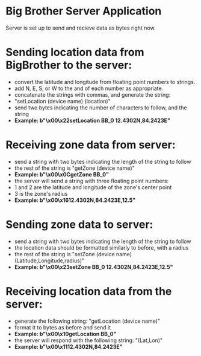 # Big Brother Server Application

Server is set up to send and recieve data as bytes right now.

# Sending location data from BigBrother to the server:
*  convert the latitude and longitude from floating point numbers to strings.
*  add N, E, S, or W to the and of each number as appropriate.
*  concatenate the strings with commas, and generate the string:
*  "setLocation (device name) (location)"
*  send two bytes indicating the number of characters to follow, and the string
*  **Example: b"\x00\x22setLocation BB_0 12.4302N,84.2423E"**

# Receiving zone data from server:
*  send a string with two bytes indicating the length of the string to follow
*  the rest of the string is "getZone (device name)"
*  **Example: b"\x00\x0CgetZone BB_0"**
*  the server will send a string with three floating point numbers:
*  1 and 2 are the latitude and longitude of the zone's center point
*  3 is the zone's radius
*  **Example: b"\x00\x1612.4302N,84.2423E,12.5"**

# Sending zone data to server:
*  send a string with two bytes indicating the length of the string to follow
*  the location data should be formatted similarly to before, with a radius
*  the rest of the string is "setZone (device name) (Latitude,Longitude,radius)"
*  **Example: b"\x00\x23setZone BB_0 12.4302N,84.2423E,12.5"**

# Receiving location data from the server:
*  generate the following string: "getLocation (device name)"
*  format it to bytes as before and send it
*  **Example: b"\x00\x10getLocation BB_0"**
*  the server will respond with the following string: "(Lat,Lon)"
*  **Example: b"\x00\x1112.4302N,84.2423E"**